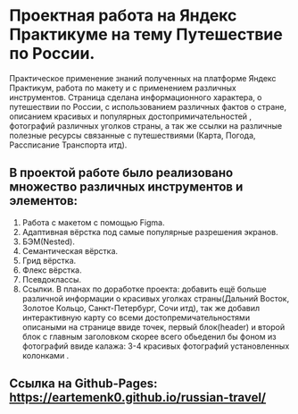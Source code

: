 # Проектная работа на Яндекс Практикуме на тему Путешествие по России.
Практическое применение знаний полученных на платформе Яндекс Практикум, работа по макету и с применением различных  инструментов.
Страница сделана информационного характера, о путешествии по России, с использованием различных фактов о стране, описанием красивых и популярных достопримичательностей , фотографий различных уголков страны, а так же ссылки на различные полезные ресурсы связанные с путешествиями (Карта, Погода, Рассписание Транспорта итд).
## В проектой работе было реализовано множество различных инструментов и элементов:
1. Работа с макетом с помощью Figma.
2. Адаптивная вёрстка под самые популярные разрешения экранов.
3. БЭМ(Nested).
4. Семантическая вёрстка.
5. Грид вёрстка.
6. Флекс вёрстка.
7. Псевдоклассы.
8. Ссылки.
В планах по доработке проекта: добавить ещё больше различной информации о красивых уголках страны(Дальний Восток, Золотое Кольцо, Санкт-Петербург, Сочи итд), так же добавил интерактивную карту со всеми достопремичательностями описаными на странице ввиде точек, первый блок(header) и второй блок с главным заголовком скорее всего обьеденил бы фоном из фотографий ввиде калажа: 3-4 красивых фотографий установленных колонками .

## Ссылка на Github-Pages: https://eartemenk0.github.io/russian-travel/
